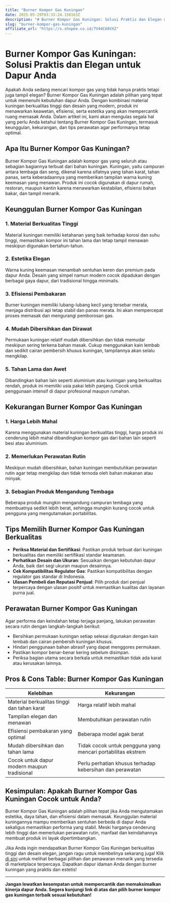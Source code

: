 ```yaml
---
title: "Burner Kompor Gas Kuningan"
date: 2025-05-29T03:33:24.158163Z
description: "# Burner Kompor Gas Kuningan: Solusi Praktis dan Elegan untuk Dapur Anda..."
slug: "burner-kompor-gas-kuningan"
affiliate_url: "https://s.shopee.co.id/7V44C68VX2"
---
```

# Burner Kompor Gas Kuningan: Solusi Praktis dan Elegan untuk Dapur Anda

Apakah Anda sedang mencari kompor gas yang tidak hanya praktis tetapi juga tampil elegan? Burner Kompor Gas Kuningan adalah pilihan yang tepat untuk memenuhi kebutuhan dapur Anda. Dengan kombinasi material kuningan berkualitas tinggi dan desain yang modern, produk ini menawarkan keawetan, efisiensi, serta estetika yang akan mempercantik ruang memasak Anda. Dalam artikel ini, kami akan mengulas segala hal yang perlu Anda ketahui tentang Burner Kompor Gas Kuningan, termasuk keunggulan, kekurangan, dan tips perawatan agar performanya tetap optimal.

## Apa Itu Burner Kompor Gas Kuningan?

Burner Kompor Gas Kuningan adalah kompor gas yang seluruh atau sebagian bagiannya terbuat dari bahan kuningan. Kuningan, yaitu campuran antara tembaga dan seng, dikenal karena sifatnya yang tahan karat, tahan panas, serta keberadaannya yang memberikan tampilan warna kuning keemasan yang menawan. Produk ini cocok digunakan di dapur rumah, restoran, maupun kantin karena menawarkan kestabilan, efisiensi bahan bakar, dan tampil menarik.

## Keunggulan Burner Kompor Gas Kuningan

### 1. Material Berkualitas Tinggi
Material kuningan memiliki ketahanan yang baik terhadap korosi dan suhu tinggi, memastikan kompor ini tahan lama dan tetap tampil menawan meskipun digunakan bertahun-tahun.

### 2. Estetika Elegan
Warna kuning keemasan menambah sentuhan keren dan premium pada dapur Anda. Desain yang simpel namun modern cocok dipadukan dengan berbagai gaya dapur, dari tradisional hingga minimalis.

### 3. Efisiensi Pembakaran
Burner kuningan memiliki lubang-lubang kecil yang tersebar merata, menjaga distribusi api tetap stabil dan panas merata. Ini akan mempercepat proses memasak dan mengurangi pemborosan gas.

### 4. Mudah Dibersihkan dan Dirawat
Permukaan kuningan relatif mudah dibersihkan dan tidak memudar meskipun sering terkena bahan masak. Cukup menggunakan kain lembab dan sedikit cairan pembersih khusus kuningan, tampilannya akan selalu mengkilap.

### 5. Tahan Lama dan Awet
Dibandingkan bahan lain seperti aluminium atau kuningan yang berkualitas rendah, produk ini memiliki usia pakai lebih panjang. Cocok untuk penggunaan intensif di dapur profesional maupun rumahan.

## Kekurangan Burner Kompor Gas Kuningan

### 1. Harga Lebih Mahal
Karena menggunakan material kuningan berkualitas tinggi, harga produk ini cenderung lebih mahal dibandingkan kompor gas dari bahan lain seperti besi atau aluminium.

### 2. Memerlukan Perawatan Rutin
Meskipun mudah dibersihkan, bahan kuningan membutuhkan perawatan rutin agar tetap mengkilap dan tidak ternoda oleh bahan makanan atau minyak.

### 3. Sebagian Produk Mengandung Tembaga
Beberapa produk mungkin mengandung campuran tembaga yang membuatnya sedikit lebih berat, sehingga mungkin kurang cocok untuk pengguna yang mengutamakan portabilitas.

## Tips Memilih Burner Kompor Gas Kuningan Berkualitas

- **Periksa Material dan Sertifikasi**: Pastikan produk terbuat dari kuningan berkualitas dan memiliki sertifikasi standar keamanan.
- **Perhatikan Desain dan Ukuran**: Sesuaikan dengan kebutuhan dapur Anda, baik dari segi ukuran maupun desainnya.
- **Cek Kompatibilitas Regulator Gas**: Pastikan kompatibilitas dengan regulator gas standar di Indonesia.
- **Ulasan Pembeli dan Reputasi Penjual**: Pilih produk dari penjual terpercaya dengan ulasan positif untuk memastikan kualitas dan layanan purna jual.

## Perawatan Burner Kompor Gas Kuningan

Agar performa dan keindahan tetap terjaga panjang, lakukan perawatan secara rutin dengan langkah-langkah berikut:

- Bersihkan permukaan kuningan setiap selesai digunakan dengan kain lembab dan cairan pembersih kuningan khusus.
- Hindari penggunaan bahan abrasif yang dapat menggores permukaan.
- Pastikan kompor benar-benar kering sebelum disimpan.
- Periksa bagian utama secara berkala untuk memastikan tidak ada karat atau kerusakan lainnya.

## Pros & Cons Table: Burner Kompor Gas Kuningan

| Kelebihan                                             | Kekurangan                                             |
|--------------------------------------------------------|--------------------------------------------------------|
| Material berkualitas tinggi dan tahan karat           | Harga relatif lebih mahal                             |
| Tampilan elegan dan menawan                            | Membutuhkan perawatan rutin                          |
| Efisiensi pembakaran yang optimal                     | Beberapa model agak berat                             |
| Mudah dibersihkan dan tahan lama                      | Tidak cocok untuk pengguna yang mencari portabilitas ekstrem |
| Cocok untuk dapur modern maupun tradisional          | Perlu perhatian khusus terhadap kebersihan dan perawatan |

## Kesimpulan: Apakah Burner Kompor Gas Kuningan Cocok untuk Anda?

Burner Kompor Gas Kuningan adalah pilihan tepat jika Anda mengutamakan estetika, daya tahan, dan efisiensi dalam memasak. Keunggulan material kuningannya mampu memberikan sentuhan berbeda di dapur Anda sekaligus memastikan performa yang stabil. Meski harganya cenderung lebih tinggi dan memerlukan perawatan rutin, manfaat dan keindahannya membuat produk ini layak dipertimbangkan.

Jika Anda ingin mendapatkan Burner Kompor Gas Kuningan berkualitas tinggi dan desain elegan, jangan ragu untuk membelinya sekarang juga! Klik [di sini](https://s.shopee.co.id/7V44C68VX2) untuk melihat berbagai pilihan dan penawaran menarik yang tersedia di marketplace terpercaya. Dapatkan dapur idaman Anda dengan burner kuningan yang praktis dan estetis!

---

**Jangan lewatkan kesempatan untuk mempercantik dan memaksimalkan kinerja dapur Anda. Segera kunjungi link di atas dan pilih burner kompor gas kuningan terbaik sesuai kebutuhan!**